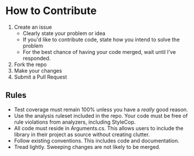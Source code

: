 # How to Contribute

1. Create an issue
   - Clearly state your problem or idea
   - If you'd like to contribute code, state how you intend to solve the problem
   - For the best chance of having your code merged, wait until I've responded.
2. Fork the repo
3. Make your changes
4. Submit a Pull Request

## Rules

- Test coverage must remain 100% unless you have a _really_ good reason.
- Use the analysis ruleset included in the repo.  Your code must be free of rule violations from analyzers, including StyleCop.
- All code must reside in Arguments.cs.  This allows users to include the library in their project as source without creating clutter.
- Follow existing conventions.  This includes code and documentation. 
- Tread lightly.  Sweeping changes are not likely to be merged.


